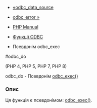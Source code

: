 - [«odbc_data_source](function.odbc-data-source.md)
- [odbc_error »](function.odbc-error.md)

- [PHP Manual](index.md)
- [Функції ODBC](ref.uodbc.md)
- Псевдонім odbc_exec

#odbc_do

(PHP 4, PHP 5, PHP 7, PHP 8)

odbc_do - Псевдонім [odbc_exec()](function.odbc-exec.md)

### Опис

Ця функція є псевдонімом:
[odbc_exec()](function.odbc-exec.md).
